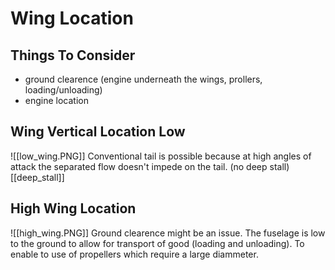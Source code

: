 # Wing Location

## Things To Consider
- ground clearence (engine underneath the wings, prollers, loading/unloading)
- engine location 

## Wing Vertical Location Low
![[low_wing.PNG]]
Conventional tail is possible because at high angles of attack the separated flow doesn't impede on the tail. (no deep stall) [[deep_stall]]

## High Wing Location
![[high_wing.PNG]]
Ground clearence might be an issue. The fuselage is low to the ground to allow for transport of good (loading and unloading). To enable to use of propellers which require a large diammeter.




